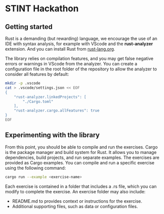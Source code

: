 # STINT Hackathon

## Getting started

Rust is a demanding (but rewarding) language, we encourage the use of an IDE with syntax analysis, for example with VScode and the **rust-analyzer** extension. And you can install Rust from [rust-lang.org](https://rust-lang.org/tools/install/).

The library relies on compilation features, and you may get false negative errors or warnings in VScode from the analyzer. You can create a configuration file in the root folder of the repository to allow the analyzer to consider all features by default:

```bash
mkdir -p .vscode
cat > .vscode/settings.json << EOF
{
    "rust-analyzer.linkedProjects": [
        "./Cargo.toml"
    ],
    "rust-analyzer.cargo.allFeatures": true
}
EOF
```

## Experimenting with the library

From this point, you should be able to compile and run the exercises. Cargo is the package manager and build system for Rust. It allows you to manage dependencies, build projects, and run separate examples. The exercises are provided as Cargo examples. You can compile and run a specific exercise using the following command:

```bash
cargo run --example <exercise-name>
```

Each exercise is contained in a folder that includes a <exercise-name>.rs file, which you can modify to complete the exercise. An exercise folder may also include:
- README.md to provides context or instructions for the exercise.
- Additional supporting files, such as data or configuration files.
